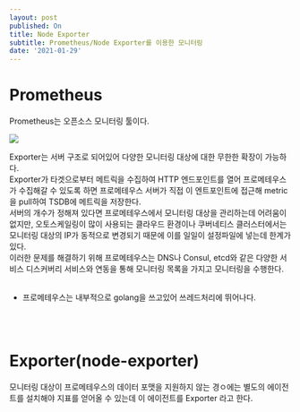 ```yaml
---
layout: post
published: On
title: Node Exporter
subtitle: Prometheus/Node Exporter를 이용한 모니터링
date: '2021-01-29'
---
```


# Prometheus
Prometheus는 오픈소스 모니터링 툴이다.

<img src="https://miro.medium.com/max/1400/0*_EqEmeXfdivLrtTu.png">



Exporter는 서버 구조로 되어있어 다양한 모니터링 대상에 대한 무한한 확장이 가능하다. <br>
Exporter가 타겟으로부터 메트릭을 수집하여 HTTP 엔드포인트를 열어 프로메테우스가 수집해갈 수 있도록 하면 프로메테우스 서버가 직접 이 엔트포인트에 접근해 metric을 pull하여 TSDB에 메트릭을 저장한다. <br>
서버의 개수가 정해져 있다면 프로메테우스에서 모니터링 대상을 관리하는데 어려움이 없지만, 오토스케일링이 많이 사용되는 클라우드 환경이나 쿠버네티스 클러스터에서는 모니터링 대상의 IP가 동적으로 변경되기 때문에 이를 일일이 설정파일에 넣는데 한계가 있다. <br>
이러한 문제를 해결하기 위해 프로메테우스는 DNS나 Consul, etcd와 같은 다양한 서비스 디스커버리 서비스와 연동을 통해 모니터링 목록을 가지고 모니터링을 수행한다.<br><br>

+ 프로메테우스는 내부적으로 golang을 쓰고있어 쓰레드처리에 뛰어나다. <br>


<br><br>

# Exporter(node-exporter)

모니터링 대상이 프로메테우스의 데이터 포맷을 지원하지 않는 경ㅇ에는 별도의 에이전트를 설치해야 지표를 얻어올 수 있는데 이 에이전트를 Exporter 라고 한다.